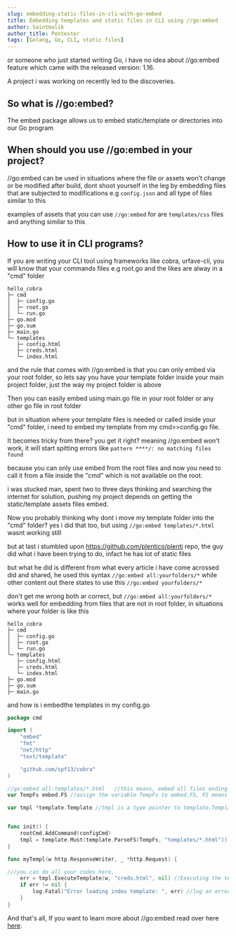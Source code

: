 ```yaml
---
slug: embedding-static-files-in-cli-with-go-embed
title: Embedding templates and static files in CLI using //go:embed
author: Saintmalik
author_title: Pentester
tags: [Golang, Go, CLI, static files]
---
```


or someone who just started writing Go, i have no idea about //go:embed feature which came with the released version: 1.16.

A project i was working on recently led to the discoveries.

<!--truncate-->

## So what is //go:embed?

The embed package allows us to embed static/template or directories into our Go program

## When should you use //go:embed in your project?
//go:embed can be used in situations where the file or assets won't change or be modified after build, dont shoot yourself in the leg by embedding files that are subjected to modifications e.g ```config.json``` and all type of files similar to this

examples of assets that you can use ```//go:embed``` for are ```templates/css``` files and anything similar to this

## How to use it in CLI programs?

If you are writing your CLI tool using frameworks like cobra, urfave-cli, you will know that your commands files e.g root.go and the likes are alway in a "cmd" folder

```mdx
hello_cobra
├─ cmd
│  ├─ config.go
│  ├─ root.go
│  └─ run.go
├─ go.mod
├─ go.sum
├─ main.go
└─ templates
   ├─ config.html
   ├─ creds.html
   └─ index.html
```

and the rule that comes with //go:embed is that you can only embed via your root folder, so lets say you have your template folder inside your main project folder, just the way my project folder is above

Then you can easily embed using main.go file in your root folder or any other go file in root folder

but in situation where your template files is needed or called inside your "cmd" folder, i need to embed my template from my cmd>>config.go file.

It becomes tricky from there? you get it right? meaning  //go:embed won't work, it will start spitting errors like ```pattern ****/: no matching files found```

because you can only use embed from the root files and now you need to call it from a file inside the "cmd" which is not available on the root.

i was stucked man, spent two to three days thinking and searching the internet for solution, pushing my project depends on getting the static/template assets files embed.

Now you probably thinking why dont i move my template folder into the "cmd" folder? yes i did that too, but using   ```//go:embed templates/*.html``` wasnt working still

but at last i stumbled upon https://github.com/plentico/plenti repo, the guy did what i have been trying to do, infact he has lot of static files

but what he did is different from what every article i have come acrossed did and shared, he used this syntax ```//go:embed all:yourfolders/*``` while other content out there states to use this ```//go:embed yourfolders/*```

don't get me wrong both ar correct, but ```//go:embed all:yourfolders/*```  works well for embedding from files that are not in root folder, in situations where your folder is like this

```mdx
hello_cobra
├─ cmd
│  ├─ config.go
│  ├─ root.go
│  └─ run.go
└─ templates
   ├─ config.html
   ├─ creds.html
   └─ index.html
├─ go.mod
├─ go.sum
├─ main.go
```

and how is i embedthe templates in my config.go

```go title="hello_cobra/cmd/config.go"
package cmd

import (
	"embed"
	"fmt"
	"net/http"
	"text/template"

	"github.com/spf13/cobra"
)

//go:embed all:templates/*.html   //this means, embed all files ending with ".html"  in the templates folder even when ignored
var TempFs embed.FS //assign the variable TempFs to embed.FS, FS means (File System)

var tmpl *template.Template //tmpl is a type pointer to template.Template,


func init() {
	rootCmd.AddCommand(configCmd)
	tmpl = template.Must(template.ParseFS(TempFs, "templates/*.html"))
}

func myTempl(w http.ResponseWriter, _ *http.Request) {

///you can do all your codes here,
	err = tmpl.ExecuteTemplate(w, "creds.html", nil) //Executing the template
	if err != nil {
		log.Fatal("Error loading index template: ", err) //log an error, if the template cant be started
	}
}
```

And that's all, If you want to learn more about //go:embed read over here <a href="https://pkg.go.dev/embed">here</a>.